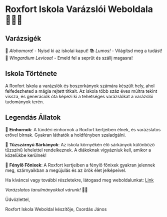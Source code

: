 # Roxfort Iskola Varázslói Weboldala 🧙‍♂️✨

## Varázsigék

🔮 *Alohomora!* - Nyisd ki az iskolai kaput!
📚 *Lumos!* - Világítsd meg a tudást!
🧹 *Wingardium Leviosa!* - Emeld fel a seprűt és szállj magasra!

## Iskola Története

A Roxfort Iskola a varázslók és boszorkányok számára készült hely, ahol felfedezheted a mágia rejtett titkait. Az iskola több száz éves múltra tekint vissza, és generációk óta képezi ki a tehetséges varázslókat a varázslói tudományok terén.

## Legendás Állatok

🦄 **Einhornok**: A tündéri einhornok a Roxfort kertjeiben élnek, és varázslatos erővel bírnak. Gyakran láthatók a holdfényben szaladgálni.

🐉 **Tűzszárnyú Sárkányok**: Az iskola környékén élő sárkányok különböző tűzszínű lehelettel rendelkeznek. A diákoknak vigyázniuk kell, amikor a közelükbe kerülnek!

🌟 **Fénylő Főnixek**: A Roxfort kertjeiben a fénylő főnixek gyakran jelennek meg, szárnyaikban a megújulás és az örök élet jelképeivel.

Ha kíváncsi vagy további részletekre, látogasd meg weboldalunkat: [Link](janibt.github.io/HarryPotter-Weboldal/)

*Varázslatos tanulmányokkal várunk!* 📜🏰

Üdvözlettel,

Roxfort Iskola Weboldal készítője, Csordás János
